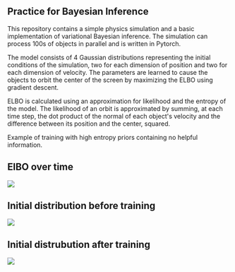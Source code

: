 ## Practice for Bayesian Inference

This repository contains a simple physics simulation and a basic implementation of variational Bayesian inference. The simulation can process 100s of objects in parallel and is written in Pytorch. 

The model consists of 4 Gaussian distributions representing the initial conditions of the simulation, two for each dimension of position and two for each dimension of velocity. The parameters are learned to cause the objects to orbit the center of the screen by maximizing the ELBO using gradient descent.

ELBO is calculated using an approximation for likelihood and the entropy of the model. The likelihood of an orbit is approximated by summing, at each time step, the dot product of the normal of each object's velocity and the difference between its position and the center, squared.

Example of training with high entropy priors containing no helpful information. 

## ElBO over time
![](https://github.com/ttenneb/bayesian_practice/ELBO%20RESULTS.png)

## Initial distribution before training
![](https://github.com/ttenneb/bayesian_practice/Initial%20Trajectories.gif)

## Initial distrubution after training
![](https://github.com/ttenneb/bayesian_practice/Learned%20Initial%20Coniditons.gif)
